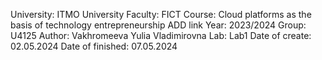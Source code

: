 University: ITMO University Faculty: FICT Course: Cloud platforms as the basis of technology entrepreneurship ADD link Year: 2023/2024 Group: U4125 Author: Vakhromeeva Yulia Vladimirovna Lab: Lab1 Date of create: 02.05.2024 Date of finished: 07.05.2024
